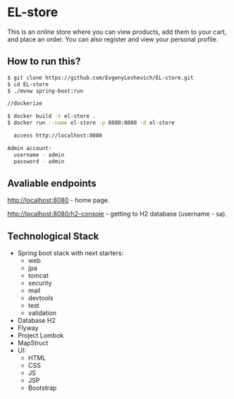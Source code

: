 # EL-store

This is an online store where you can view products, add them to your cart, and place an order. You can also register and view your personal profile.

## How to run this?
```bash
$ git clone https://github.com/EvgenyLeshevich/EL-store.git
$ cd EL-store
$ ./mvnw spring-boot:run

//dockerize

$ docker build -t el-store .
$ docker run --name el-store -p 8080:8080 -d el-store

  access http://localhost:8080

Admin account:
  username - admin
  password - admin
```

## Avaliable endpoints

[http://localhost:8080](http://localhost:8080) - home page.

[http://localhost:8080/h2-console](http://localhost:8080/h2-console) - getting to H2 database (username - sa).

## Technological Stack
* Spring boot stack with next starters:
    * web
    * jpa
    * tomcat
    * security
    * mail
    * devtools
    * test
    * validation
* Database H2
* Flyway 
* Project Lombok
* MapStruct
* UI:
    * HTML
    * CSS
    * JS
    * JSP
    * Bootstrap
